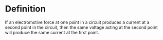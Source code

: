 # Definition

If an electromotive force at one point in a circuit produces a current
at a second point in the circuit, then the same voltage acting at the
second point will produce the same current at the first point.
